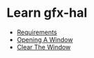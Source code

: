
# Learn gfx-hal

* [Requirements](00_requirements.md)
* [Opening A Window](01_opening_a_window.md)
* [Clear The Window](02_clear_the_window.md)
